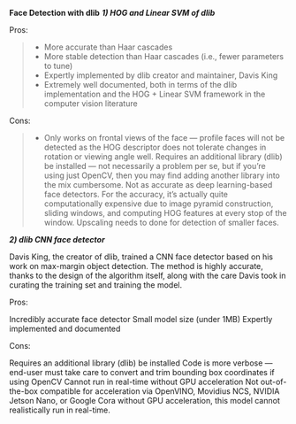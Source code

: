 **Face Detection with dlib**
**_1) HOG and Linear SVM of dlib_**

Pros:
   
>* More accurate than Haar cascades
>* More stable detection than Haar cascades (i.e., fewer parameters to tune)
>* Expertly implemented by dlib creator and maintainer, Davis King
>* Extremely well documented, both in terms of the dlib implementation and the HOG + Linear SVM framework in the computer vision literature

Cons:

>* Only works on frontal views of the face — profile faces will not be detected as the HOG descriptor does not tolerate changes in rotation or viewing angle well.
Requires an additional library (dlib) be installed — not necessarily a problem per se, but if you’re using just OpenCV, then you may find adding another library into the mix cumbersome.
Not as accurate as deep learning-based face detectors.
For the accuracy, it’s actually quite computationally expensive due to image pyramid construction, sliding windows, and computing HOG features at every stop of the window.
Upscaling needs to done for detection of smaller faces.

**_2) dlib CNN face detector_**

Davis King, the creator of dlib, trained a CNN face detector based on his work on max-margin object detection. The method is highly accurate, thanks to the design of the algorithm itself, along with the care Davis took in curating the training set and training the model.

Pros:

Incredibly accurate face detector
Small model size (under 1MB)
Expertly implemented and documented

Cons:

Requires an additional library (dlib) be installed
Code is more verbose — end-user must take care to convert and trim bounding box coordinates if using OpenCV
Cannot run in real-time without GPU acceleration
Not out-of-the-box compatible for acceleration via OpenVINO, Movidius NCS, NVIDIA Jetson Nano, or Google Cora
without GPU acceleration, this model cannot realistically run in real-time.
